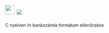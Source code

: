 #  <img src="https://raw.githubusercontent.com/MartinHeinz/MartinHeinz/master/wave.gif" width="30px"> ![](https://img.shields.io/badge/<hellosss>-<WORD_ON_RIGHT>-informational?style=flat&logo=<LOGO_NAME>&logoColor=white&color=2bbc8a)
C nyelven írt bankszámla formátum ellenőrzése
